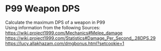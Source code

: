 # P99 Weapon DPS
Calculate the maximum DPS of a weapon in P99<br>
Using information from the following Sources:<br>
https://wiki.project1999.com/Mechanics#Melee_damage <br>
https://wiki.project1999.com/Statistics#Damage_Per_Second_.28DPS.29<br>
https://lucy.allakhazam.com/dmgbonus.html?setcookie=1<br>
